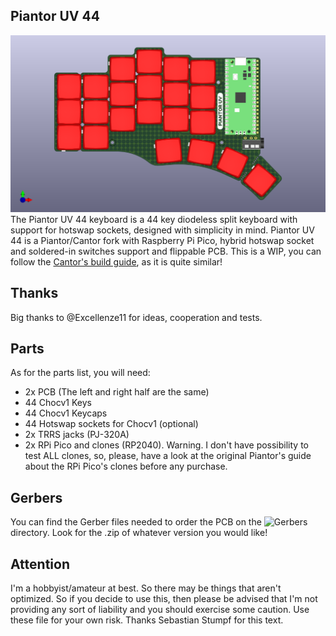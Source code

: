 ## Piantor UV 44
![Piantor UV 44](/Pictures/20240806.PIANTORUV44.00.png)
The Piantor UV 44 keyboard is a 44 key diodeless split keyboard with support for hotswap sockets, designed with simplicity in mind. Piantor UV 44 is a Piantor/Cantor fork with Raspberry Pi Pico, hybrid hotswap socket and soldered-in switches support and flippable PCB.
This is a WIP, you can follow the [Cantor's build guide](https://github.com/diepala/cantor/blob/main/doc/build_guide.md), as it is quite similar!

## Thanks
Big thanks to @Excellenze11 for ideas, cooperation and tests.

## Parts
As for the parts list, you will need:
- 2x PCB (The left and right half are the same)
- 44 Chocv1 Keys
- 44 Chocv1 Keycaps
- 44 Hotswap sockets for Chocv1 (optional)
- 2x TRRS jacks (PJ-320A)
- 2x RPi Pico and clones (RP2040). Warning. I don't have possibility to test ALL clones, so, please, have a look at the original Piantor's guide about the RPi Pico's clones before any purchase.

## Gerbers
You can find the Gerber files needed to order the PCB on the ![`Gerbers`](./Gerbers) directory. Look for the .zip of whatever version you would like!

## Attention
I'm a hobbyist/amateur at best. So there may be things that aren't optimized. So if you decide to use this, then please be advised that I'm not providing any sort of liability and you should exercise some caution. Use these file for your own risk. Thanks Sebastian Stumpf for this text.
